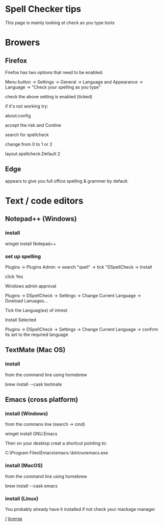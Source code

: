 Spell Checker tips
===
This page is mainly looking at check as you type tools

# Browers

## Firefox
Firefox has two options that need to be enabled:

Menu button -> Settings -> General -> Language and Appearance -> Language -> "Check your spelling as you type"

check the above setting is enabled (ticked)

if it's not working try:

   about:config

accept the risk and Contine

search for spellcheck

change from 0 to 1 or 2

   layout.spellcheck.Default  2

## Edge
appears to give you full office spelling & grammer by default. 

# Text / code editors

## Notepad++ (Windows)
### install

   winget install Notepad++

### set up spelling

Plugins -> Plugins Admin -> search "spell" -> tick "DSpellCheck -> Install

click Yes

Windows admin approval

Plugins -> DSpellCheck -> Settings -> Change Current Language -> Dowload Lanuages...

Tick the Languag(es) of intrest

Install Selected

Plugins -> DSpellCheck -> Settings -> Change Current Language -> confirm its set to the required language

## TextMate (Mac OS)
### install
from the command line using homebrew

   brew install --cask textmate

## Emacs (cross platform)
### install (Windows)
from the commans line (search -> cmd)

   winget install GNU.Emacs

Then on your desktop creat a shortcut pointing to:

   C:\Program Files\Emacs\emacs-<version number>\bin\runemacs.exe

### install (MacOS)
from the command line using homebrew

   brew install --cask emacs

### install (Linux)
You probably already have it installed if not check your mackage manager


[/](/)
[license](/LICENSE)

